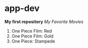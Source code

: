 # app-dev
**My first repository**
*My Favorite Movies*
1. One Piece Film: Red
2. One Piece Film: Gold
3. One Piece: Stampede

